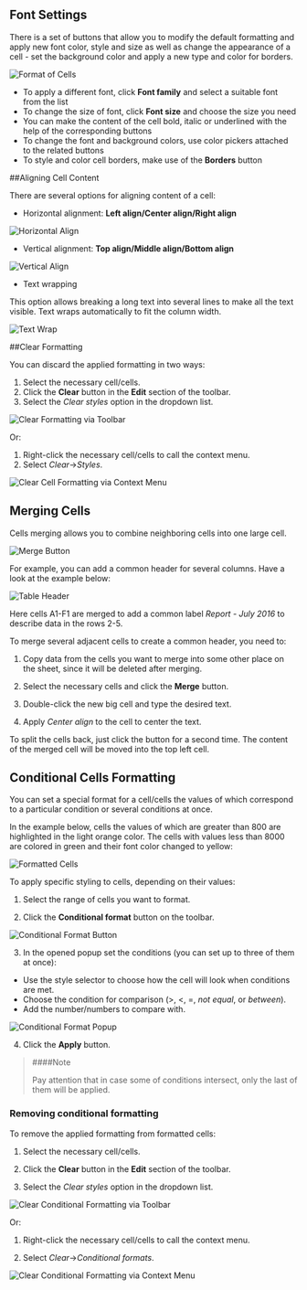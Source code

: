 ## Font Settings

There is a set of buttons that allow you to modify the default formatting and apply new font color, style and size as well as change the appearance of a cell - set the background color and apply a new type and color for borders. 

![Format of Cells](img/formatting_cells.png)

- To apply a different font, click **Font family** and select a suitable font from the list
- To change the size of font, click **Font size** and choose the size you need
- You can make the content of the cell bold, italic or underlined with the help of the corresponding buttons
- To change the font and background colors, use color pickers attached to the related buttons
- To style and color cell borders, make use of the **Borders** button

##Aligning Cell Content

There are several options for aligning content of a cell:

- Horizontal alignment: **Left align/Center align/Right align**

![Horizontal Align](img/horizontal_alignment.png)

- Vertical alignment: **Top align/Middle align/Bottom align**

![Vertical Align](img/vertical_alignment.png)

- Text wrapping

This option allows breaking a long text into several lines to make all the text visible. Text wraps automatically to fit the column width.

![Text Wrap](img/text_wrap.png)

##Clear Formatting

You can discard the applied formatting in two ways:

1) Select the necessary cell/cells.
2) Click the **Clear** button in the **Edit** section of the toolbar.
3) Select the *Clear styles* option in the dropdown list.

![Clear Formatting via Toolbar](img/clear_formatting.png)

Or:

1) Right-click the necessary cell/cells to call the context menu.
2) Select *Clear*->*Styles*.

![Clear Cell Formatting via Context Menu](img/clear_default_cell_format.png)


## Merging Cells 

Cells merging allows you to combine neighboring cells into one large cell. 

![Merge Button](img/merge_cells.png)

For example, you can add a common header for several columns. Have a look at the example below:

![Table Header](img/merging_cells.png) 

Here cells A1-F1 are merged to add a common label *Report - July 2016* to describe data in the rows 2-5.

To merge several adjacent cells to create a common header, you need to:

1. Copy data from the cells you want to merge into some other place on the sheet, since it will be deleted after merging. 

2. Select the necessary cells and click the **Merge** button.

3. Double-click the new big cell and type the desired text.

4. Apply *Center align* to the cell to center the text.

To split the cells back, just click the button for a second time. The content of the merged cell will be moved into the top left cell.

## Conditional Cells Formatting 

You can set a special format for a cell/cells the values of which correspond to a particular condition or several conditions at once. 

In the example below, cells the values of which are greater than 800 are highlighted in the light orange color. The cells with values less than 8000 are colored in green and their font color changed to yellow:

![Formatted Cells](img/conditional_formatting_result.png)

To apply specific styling to cells, depending on their values:

1) Select the range of cells you want to format.

2) Click the **Conditional format** button on the toolbar. 

![Conditional Format Button](img/conditional_format_button.png)     

3) In the opened popup set the conditions (you can set up to three of them at once):

- Use the style selector to choose how the cell will look when conditions are met.
- Choose the condition for comparison (>, <, =, *not equal*, or *between*). 
- Add the number/numbers to compare with.

![Conditional Format Popup](img/conditional_format_popup.png)    


4) Click the **Apply** button.

>####Note
>
>Pay attention that in case some of conditions intersect, only the last of them will be applied.


### Removing conditional formatting

To remove the applied formatting from formatted cells:

1) Select the necessary cell/cells.

2) Click the **Clear** button in the **Edit** section of the toolbar.

3) Select the *Clear styles* option in the dropdown list.

![Clear Conditional Formatting via Toolbar](img/clear_formatting.png)

Or:

1) Right-click the necessary cell/cells to call the context menu.

2) Select *Clear*->*Conditional formats*.

![Clear Conditional Formatting via Context Menu](img/clear_conditional_format.png)